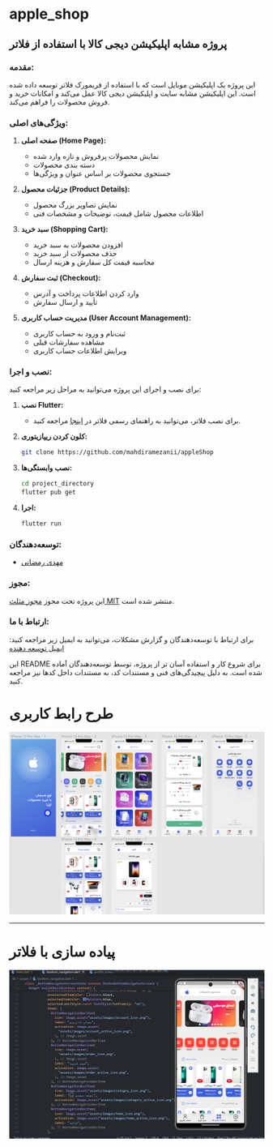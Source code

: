 # apple_shop

## پروژه مشابه اپلیکیشن دیجی کالا با استفاده از فلاتر

### مقدمه:
این پروژه یک اپلیکیشن موبایل است که با استفاده از فریمورک فلاتر توسعه داده شده است. این اپلیکیشن مشابه سایت و اپلیکیشن دیجی کالا عمل می‌کند و امکانات خرید و فروش محصولات را فراهم می‌کند.

### ویژگی‌های اصلی:
1. **صفحه اصلی (Home Page):**
   - نمایش محصولات پرفروش و تازه وارد شده
   - دسته بندی محصولات
   - جستجوی محصولات بر اساس عنوان و ویژگی‌ها

2. **جزئیات محصول (Product Details):**
   - نمایش تصاویر بزرگ محصول
   - اطلاعات محصول شامل قیمت، توضیحات و مشخصات فنی

3. **سبد خرید (Shopping Cart):**
   - افزودن محصولات به سبد خرید
   - حذف محصولات از سبد خرید
   - محاسبه قیمت کل سفارش و هزینه ارسال

4. **ثبت سفارش (Checkout):**
   - وارد کردن اطلاعات پرداخت و آدرس
   - تأیید و ارسال سفارش

5. **مدیریت حساب کاربری (User Account Management):**
   - ثبت‌نام و ورود به حساب کاربری
   - مشاهده سفارشات قبلی
   - ویرایش اطلاعات حساب کاربری

### نصب و اجرا:
برای نصب و اجرای این پروژه می‌توانید به مراحل زیر مراجعه کنید:

1. **نصب Flutter:**
   - برای نصب فلاتر، می‌توانید به راهنمای رسمی فلاتر در [اینجا](https://flutter.dev/docs/get-started/install) مراجعه کنید.

2. **کلون کردن ریپازیتوری:**
   ```bash
   git clone https://github.com/mahdiramezanii/appleShop
   ```

3. **نصب وابستگی‌ها:**
   ```bash
   cd project_directory
   flutter pub get
   ```

4. **اجرا:**
   ```bash
   flutter run
   ```

### توسعه‌دهندگان:
- [مهدی رمضانی](https://github.com/mahdiramezanii)


### مجوز:
این پروژه تحت مجوز [مجوز مثلث MIT](LICENSE) منتشر شده است.

### ارتباط با ما:
برای ارتباط با توسعه‌دهندگان و گزارش مشکلات، می‌توانید به ایمیل زیر مراجعه کنید:
[ایمیل توسعه دهنده](mailto:mahdiramazanii.official@gmail.com)





این README برای شروع کار و استفاده آسان تر از پروژه، توسط توسعه‌دهندگان آماده شده است. به دلیل پیچیدگی‌های فنی و مستندات کد، به مستندات داخل کدها نیز مراجعه کنید.

<h1>طرح رابط کاربری</h1>

<img src="https://raw.githubusercontent.com/mahdiramezanii/appleShop/main/assets/images/ui.png">
<br>
<hr>

<h1>پیاده سازی با فلاتر</h1>


<img src="https://raw.githubusercontent.com/mahdiramezanii/appleShop/main/assets/images/Screenshot%202024-04-03%20195249.png">




